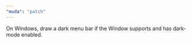 ```yaml
---
"muda": "patch"
---
```


On Windows, draw a dark menu bar if the Window supports and has dark-mode enabled.

